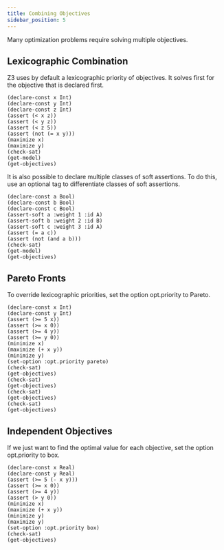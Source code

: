 ```yaml
---
title: Combining Objectives
sidebar_position: 5
---
```


Many optimization problems require solving multiple objectives.

## Lexicographic Combination

Z3 uses by default a lexicographic priority of objectives. It solves first for the objective that is declared first.

```z3
(declare-const x Int)
(declare-const y Int)
(declare-const z Int)
(assert (< x z))
(assert (< y z))
(assert (< z 5))
(assert (not (= x y)))
(maximize x)
(maximize y)
(check-sat)
(get-model)
(get-objectives)
```

It is also possible to declare multiple classes of soft assertions. To do this, use an optional tag to differentiate classes of soft assertions.

```z3 
(declare-const a Bool)
(declare-const b Bool)
(declare-const c Bool)
(assert-soft a :weight 1 :id A)
(assert-soft b :weight 2 :id B)
(assert-soft c :weight 3 :id A)
(assert (= a c))
(assert (not (and a b)))
(check-sat)
(get-model)
(get-objectives)
```

## Pareto Fronts

To override lexicographic priorities, set the option opt.priority to Pareto.

```z3
(declare-const x Int)
(declare-const y Int)
(assert (>= 5 x))
(assert (>= x 0))
(assert (>= 4 y))
(assert (>= y 0))
(minimize x)
(maximize (+ x y))
(minimize y)
(set-option :opt.priority pareto)
(check-sat)
(get-objectives)
(check-sat)
(get-objectives)
(check-sat)
(get-objectives)
(check-sat)
(get-objectives)
```

## Independent Objectives
If we just want to find the optimal value for each objective, set the option opt.priority to box.

```z3 
(declare-const x Real)
(declare-const y Real)
(assert (>= 5 (- x y)))
(assert (>= x 0))
(assert (>= 4 y))
(assert (> y 0))
(minimize x)
(maximize (+ x y))
(minimize y)
(maximize y)
(set-option :opt.priority box)
(check-sat)
(get-objectives)
```


